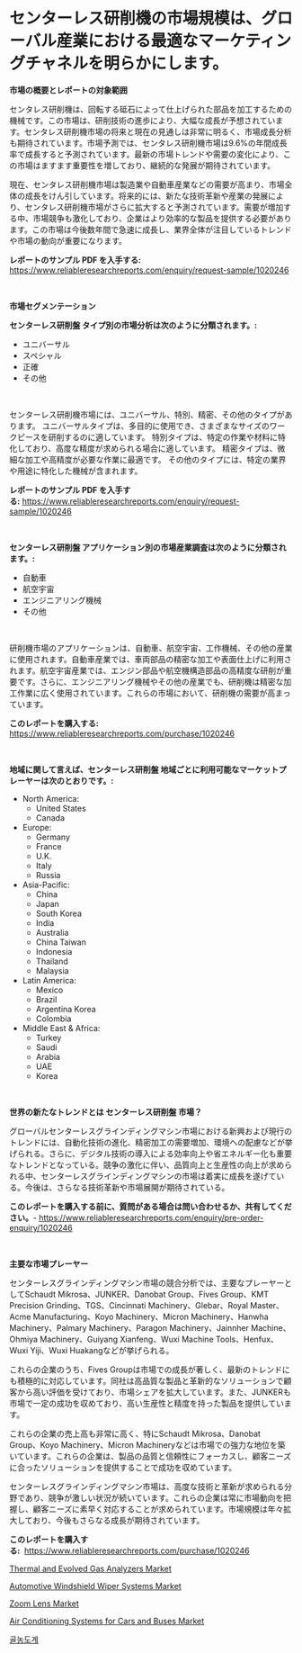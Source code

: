 <p><h1>センターレス研削機の市場規模は、グローバル産業における最適なマーケティングチャネルを明らかにします。</h1></p><p><strong>市場の概要とレポートの対象範囲</strong></p>
<p><p>センタレス研削機は、回転する砥石によって仕上げられた部品を加工するための機械です。この市場は、研削技術の進歩により、大幅な成長が予想されています。センタレス研削機市場の将来と現在の見通しは非常に明るく、市場成長分析も期待されています。市場予測では、センタレス研削機市場は9.6%の年間成長率で成長すると予測されています。最新の市場トレンドや需要の変化により、この市場はますます重要性を増しており、継続的な発展が期待されています。</p><p>現在、センタレス研削機市場は製造業や自動車産業などの需要が高まり、市場全体の成長をけん引しています。将来的には、新たな技術革新や産業の発展により、センタレス研削機市場がさらに拡大すると予測されています。需要が増加する中、市場競争も激化しており、企業はより効率的な製品を提供する必要があります。この市場は今後数年間で急速に成長し、業界全体が注目しているトレンドや市場の動向が重要になります。</p></p>
<p><strong>レポートのサンプル PDF を入手する:</strong> <a href="https://www.reliableresearchreports.com/enquiry/request-sample/1020246">https://www.reliableresearchreports.com/enquiry/request-sample/1020246</a></p>
<p>&nbsp;</p>
<p><strong>市場セグメンテーション</strong></p>
<p><strong>センターレス研削盤 タイプ別の市場分析は次のように分類されます。:</strong></p>
<p><ul><li>ユニバーサル</li><li>スペシャル</li><li>正確</li><li>その他</li></ul></p>
<p>&nbsp;</p>
<p><p>センターレス研削機市場には、ユニバーサル、特別、精密、その他のタイプがあります。 ユニバーサルタイプは、多目的に使用でき、さまざまなサイズのワークピースを研削するのに適しています。 特別タイプは、特定の作業や材料に特化しており、高度な精度が求められる場合に適しています。 精密タイプは、微細な加工や高精度が必要な作業に最適です。 その他のタイプには、特定の業界や用途に特化した機械が含まれます。</p></p>
<p><strong>レポートのサンプル PDF を入手する:</strong>&nbsp;<a href="https://www.reliableresearchreports.com/enquiry/request-sample/1020246">https://www.reliableresearchreports.com/enquiry/request-sample/1020246</a></p>
<p>&nbsp;</p>
<p><strong> センターレス研削盤 アプリケーション別の市場産業調査は次のように分類されます。:</strong></p>
<p><ul><li>自動車</li><li>航空宇宙</li><li>エンジニアリング機械</li><li>その他</li></ul></p>
<p>&nbsp;</p>
<p><p>研削機市場のアプリケーションは、自動車、航空宇宙、工作機械、その他の産業に使用されます。自動車産業では、車両部品の精密な加工や表面仕上げに利用されます。航空宇宙産業では、エンジン部品や航空機構造部品の高精度な研削が重要です。さらに、エンジニアリング機械やその他の産業でも、研削機は精密な加工作業に広く使用されています。これらの市場において、研削機の需要が高まっています。</p></p>
<p><strong>このレポートを購入する:</strong>&nbsp; <a href="https://www.reliableresearchreports.com/purchase/1020246">https://www.reliableresearchreports.com/purchase/1020246</a></p>
<p>&nbsp;</p>
<p><strong>地域に関して言えば、センターレス研削盤 地域ごとに利用可能なマーケットプレーヤーは次のとおりです。:</strong></p>
<p><ul>
    <li>
        North America:
        <ul>
            <li>United States</li>
            <li>Canada</li>
        </ul>
    </li>
    <li>
        Europe:
        <ul>
            <li>Germany</li>
            <li>France</li>
            <li>U.K.</li>
            <li>Italy</li>
            <li>Russia</li>
        </ul>
    </li>
    <li>
        Asia-Pacific:
        <ul>
            <li>China</li>
            <li>Japan</li>
            <li>South Korea</li>
            <li>India</li>
            <li>Australia</li>
            <li>China Taiwan</li>
            <li>Indonesia</li>
            <li>Thailand</li>
            <li>Malaysia</li>
        </ul>
    </li>
    <li>
        Latin America:
        <ul>
            <li>Mexico</li>
            <li>Brazil</li>
            <li>Argentina Korea</li>
            <li>Colombia</li>
        </ul>
    </li>
    <li>
        Middle East & Africa:
        <ul>
            <li>Turkey</li>
            <li>Saudi</li>
            <li>Arabia</li>
            <li>UAE</li>
            <li>Korea</li>
        </ul>
    </li>
    </ul></p>
<p>&nbsp;</p>
<p><strong>世界の新たなトレンドとは センターレス研削盤 市場？</strong></p>
<p><p>グローバルセンターレスグラインディングマシン市場における新興および現行のトレンドには、自動化技術の進化、精密加工の需要増加、環境への配慮などが挙げられる。さらに、デジタル技術の導入による効率向上や省エネルギー化も重要なトレンドとなっている。競争の激化に伴い、品質向上と生産性の向上が求められる中、センターレスグラインディングマシンの市場は着実に成長を遂げている。今後は、さらなる技術革新や市場展開が期待されている。</p></p>
<p><strong>このレポートを購入する前に、質問がある場合は問い合わせるか、共有してください。</strong>- <a href="https://www.reliableresearchreports.com/enquiry/pre-order-enquiry/1020246">https://www.reliableresearchreports.com/enquiry/pre-order-enquiry/1020246</a></p>
<p>&nbsp;</p>
<p><strong>主要な市場プレーヤー</strong></p>
<p><p>センターレスグラインディングマシン市場の競合分析では、主要なプレーヤーとしてSchaudt Mikrosa、JUNKER、Danobat Group、Fives Group、KMT Precision Grinding、TGS、Cincinnati Machinery、Glebar、Royal Master、Acme Manufacturing、Koyo Machinery、Micron Machinery、Hanwha Machinery、Palmary Machinery、Paragon Machinery、Jainnher Machine、Ohmiya Machinery、Guiyang Xianfeng、Wuxi Machine Tools、Henfux、Wuxi Yiji、Wuxi Huakangなどが挙げられる。</p><p>これらの企業のうち、Fives Groupは市場での成長が著しく、最新のトレンドにも積極的に対応しています。同社は高品質な製品と革新的なソリューションで顧客から高い評価を受けており、市場シェアを拡大しています。また、JUNKERも市場で一定の成功を収めており、高い生産性と精度を持った製品を提供しています。</p><p>これらの企業の売上高も非常に高く、特にSchaudt Mikrosa、Danobat Group、Koyo Machinery、Micron Machineryなどは市場での強力な地位を築いています。これらの企業は、製品の品質と信頼性にフォーカスし、顧客ニーズに合ったソリューションを提供することで成功を収めています。</p><p>センターレスグラインディングマシン市場は、高度な技術と革新が求められる分野であり、競争が激しい状況が続いています。これらの企業は常に市場動向を把握し、顧客ニーズに素早く対応することが求められています。市場規模は年々拡大しており、今後もさらなる成長が期待されています。</p></p>
<p><strong>このレポートを購入する:</strong>&nbsp;&nbsp;<a href="https://www.reliableresearchreports.com/purchase/1020246">https://www.reliableresearchreports.com/purchase/1020246</a></p>
<p><p><a href="https://view.publitas.com/reportprime-1/thermal-and-evolved-gas-analyzers-market-challenges-opportunities-and-growth-drivers-and-major-market-players-forecasted-for-period-from-2023-2030/">Thermal and Evolved Gas Analyzers Market</a></p><p><a href="https://github.com/lylyparadise/Market-Research-Report-List-2/blob/main/automotive-windshield-wiper-systems-market.md">Automotive Windshield Wiper Systems Market</a></p><p><a href="https://scarlet-rocket-c63.notion.site/Zoom-Lens-Market-Size-Global-Industry-Overview-Market-Segmentation-and-Forecast-2024-to-2031-e75d697b07e14641af243b73626e75a9">Zoom Lens Market</a></p><p><a href="https://github.com/GroverBarry/Market-Research-Report-List-4/blob/main/air-conditioning-systems-for-cars-and-buses-market.md">Air Conditioning Systems for Cars and Buses Market</a></p><p><a href="https://github.com/idcefvhkdut6/Market-Research-Report-List-1/blob/main/9611480188646.md">골농도계</a></p></p>
